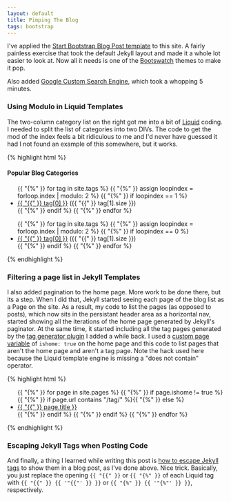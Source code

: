 ```yaml
---
layout: default
title: Pimping The Blog
tags: bootstrap
---
```


I've applied the <a href="http://startbootstrap.com/blog-post">Start Bootstrap Blog Post template</a> to this site. A fairly painless exercise that took the default Jekyll layout and made it a whole lot easier to look at. Now all it needs is one of the <a href="http://bootswatch.com/">Bootswatch</a> themes to make it pop.

Also added <a href="https://www.google.com/cse/">Google Custom Search Engine</a>, which took a whopping 5 minutes.

<h3>Using Modulo in Liquid Templates</h3>

The two-column category list on the right got me into a bit of <a href="http://liquidmarkup.org/">Liquid</a> coding. I needed to split the list of categories into two DIVs. The code to get the mod of the index feels a bit ridiculous to me and I'd never have guessed it had I not found an example of this somewhere, but it works.

{% highlight html %}
<h4>Popular Blog Categories</h4>
<div class="row">
    <div class="col-lg-6">
        <ul class="list-unstyled">
            {{ "{%" }} for tag in site.tags %}
              {{ "{%" }} assign loopindex = forloop.index | modulo: 2 %}
              {{ "{%" }} if loopindex == 1 %}
                <li><a href="/tag/{{ "{{" }} tag[0] }}">{{ "{{" }} tag[0] }}</a> 
                  <span>({{ "{{" }} tag[1].size }})</span></li>
              {{ "{%" }} endif %}
            {{ "{%" }} endfor %}
        </ul>
    </div>
    <div class="col-lg-6">
        <ul class="list-unstyled">
            {{ "{%" }} for tag in site.tags %}
              {{ "{%" }} assign loopindex = forloop.index | modulo: 2 %}
              {{ "{%" }} if loopindex == 0 %}
                <li><a href="/tag/{{ "{{" }} tag[0] }}">{{ "{{" }} tag[0] }}</a> 
                  <span>({{ "{{" }} tag[1].size }})</span></li>
              {{ "{%" }} endif %}
            {{ "{%" }} endfor %}
        </ul>
    </div>
</div>
{% endhighlight %}

<h3>Filtering a page list in Jekyll Templates</h3>

I also added pagination to the home page. More work to be done there, but its a step. When I did that, Jekyll started seeing each page of the blog list as a Page on the site. As a result, my code to list the pages (as opposed to posts), which now sits in the persistant header area as a horizontal nav, started showing all the iterations of the home page generated by Jekyll's paginator. At the same time, it started including all the tag pages generated by the <a href="https://github.com/danieldevries/jekyll-tag-generator">tag generator plugin</a> I added a while back. I used a <a href="http://jekyllrb.com/docs/frontmatter/">custom page variable</a> of `ishome: true` on the home page and this code to list pages that aren't the home page and aren't a tag page. Note the hack used here because the Liquid template engine is missing a "does not contain" operator.

{% highlight html %}
<ul class="nav navbar-nav">
{{ "{%" }} for page in site.pages %}
  {{ "{%" }} if page.ishome != true %}
    {{ "{%" }} if page.url contains "/tag/" %}{{ "{%" }} else %}
      <li><a href="{{ "{{" }} page.url }}">{{ "{{" }} page.title }}</a></li>
    {{ "{%" }} endif %}
  {{ "{%" }} endif %}
{{ "{%" }} endfor %}
</ul>
{% endhighlight %}

<h3>Escaping Jekyll Tags when Posting Code</h3>

And finally, a thing I learned while writing this post is <a href="http://jamiecollinson.com/blog/how-to-escape-liquid-template-tags/">how to escape Jekyll tags</a> to show them in a blog post, as I've done above. Nice trick. Basically, you just replace the opening `{{ "{{" }}` or `{{ "{%" }}` of each Liquid tag with `{{ "{{" }} {{ '"{{"' }} }}` or `{{ "{%" }} {{ '"{%"' }} }}`, respectively.


